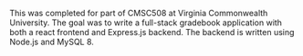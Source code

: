 This was completed for part of CMSC508 at Virginia Commonwealth University. The goal was to write a full-stack gradebook application with both a react frontend and Express.js backend. The backend is written using Node.js and MySQL 8.
